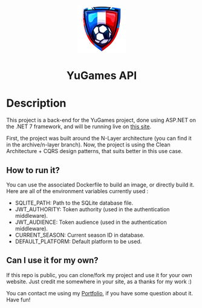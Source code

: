 <p align="center">
    <img src="./images/yugames-logo.png" width="128" />
</p>

<h1 align="center">YuGames API</h1>

# Description

This project is a back-end for the YuGames project, done using ASP.NET on the .NET 7 framework, and will be running live on [this site](https://yugames-api.valentinvirot.fr/).

First, the project was built around the N-Layer architecture (you can find it in the archive/n-layer branch).
Now, the project is using the Clean Architecture + CQRS design patterns, that suits better in this use case.

## How to run it?

You can use the associated Dockerfile to build an image, or directly build it.
Here are all of the environment variables currently used :

<ul>
    <li>SQLITE_PATH: Path to the SQLite database file.</li>
    <li>JWT_AUTHORITY: Token authority (used in the authentication middleware).</li>
    <li>JWT_AUDIENCE: Token audience (used in the authentication middleware).</li>
    <li>CURRENT_SEASON: Current season ID in database.</li>
    <li>DEFAULT_PLATFORM: Default platform to be used.</li>
</ul>

## Can I use it for my own?

If this repo is public, you can clone/fork my project and use it for your own website. Just credit me somewhere in your site, as a thanks for my work :)

You can contact me using my [Portfolio](https://www.valentinvirot.fr), if you have some question about it. Have fun!
